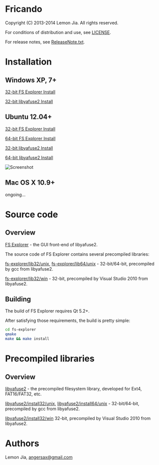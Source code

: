 Fricando
========

Copyright (C) 2013-2014 Lemon Jia. All rights reserved.

For conditions of distribution and use, see [LICENSE](https://github.com/lemonjia/Fricando/blob/master/LICENSE).

For release notes, see [ReleaseNote.txt](https://github.com/lemonjia/Fricando/releases).

# Installation

## Windows XP, 7+
[32-bit FS Explorer Install](https://github.com/lemonjia/Fricando-install/blob/master/fs-explorer/install32/win)

[32-bit libyafuse2 Install](https://github.com/lemonjia/Fricando-install/blob/master/libyafuse2/install32/win)

## Ubuntu 12.04+
[32-bit FS Explorer Install](https://github.com/lemonjia/Fricando-install/blob/master/fs-explorer/install32/unix)

[64-bit FS Explorer Install](https://github.com/lemonjia/Fricando-install/blob/master/fs-explorer/install64/unix)

[32-bit libyafuse2 Install](https://github.com/lemonjia/Fricando-install/blob/master/libyafuse2/install32/unix)

[64-bit libyafuse2 Install](https://github.com/lemonjia/Fricando-install/blob/master/libyafuse2/install64/unix)

![Screenshot](https://github.com/lemonjia/Fricando-install/blob/master/screenshot-ubuntu.png)

## Mac OS X 10.9+
ongoing...

# Source code

## Overview

[FS Explorer](https://github.com/lemonjia/Fricando/blob/master/fs-explorer) - the GUI front-end of libyafuse2.

The source code of FS Explorer contains several precompiled libraries:

[fs-explorer/lib32/unix](https://github.com/lemonjia/Fricando/blob/master/fs-explorer/lib32/unix), [fs-explorer/lib64/unix](https://github.com/lemonjia/Fricando/blob/master/fs-explorer/lib64/unix) - 32-bit/64-bit, precompiled by gcc from libyafuse2.

[fs-explorer/lib32/win](https://github.com/lemonjia/Fricando/blob/master/fs-explorer/lib32/win) - 32-bit, precompiled by Visual Studio 2010 from libyafuse2.

## Building

The build of FS Explorer requires Qt 5.2+.

After satisfying those requirements, the build is pretty simple:

```sh
cd fs-explorer
qmake
make && make install
```

# Precompiled libraries

## Overview

[libyafuse2](https://github.com/lemonjia/Fricando/blob/master/libyafuse2) - the precompiled filesystem library, developed for Ext4, FAT16/FAT32, etc.

[libyafuse2/install32/unix](https://github.com/lemonjia/Fricando/blob/master/libyafuse2/install32/unix), [libyafuse2/install64/unix](https://github.com/lemonjia/Fricando/blob/master/libyafuse2/install64/unix) - 32-bit/64-bit, precompiled by gcc from libyafuse2.

[libyafuse2/install32/win](https://github.com/lemonjia/Fricando/blob/master/libyafuse2/install32/win) 32-bit, precompiled by Visual Studio 2010 from libyafuse2.

# Authors

Lemon Jia, angersax@gmail.com
